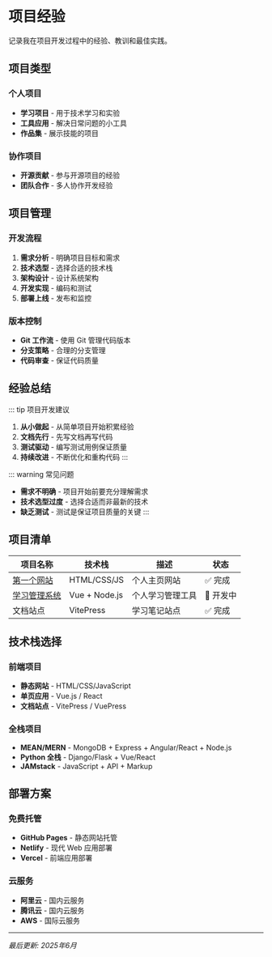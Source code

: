# 项目经验

记录我在项目开发过程中的经验、教训和最佳实践。

## 项目类型

### 个人项目
- **学习项目** - 用于技术学习和实验
- **工具应用** - 解决日常问题的小工具
- **作品集** - 展示技能的项目

### 协作项目
- **开源贡献** - 参与开源项目的经验
- **团队合作** - 多人协作开发经验

## 项目管理

### 开发流程
1. **需求分析** - 明确项目目标和需求
2. **技术选型** - 选择合适的技术栈
3. **架构设计** - 设计系统架构
4. **开发实现** - 编码和测试
5. **部署上线** - 发布和监控

### 版本控制
- **Git 工作流** - 使用 Git 管理代码版本
- **分支策略** - 合理的分支管理
- **代码审查** - 保证代码质量

## 经验总结

::: tip 项目开发建议
1. **从小做起** - 从简单项目开始积累经验
2. **文档先行** - 先写文档再写代码
3. **测试驱动** - 编写测试用例保证质量
4. **持续改进** - 不断优化和重构代码
:::

::: warning 常见问题
- **需求不明确** - 项目开始前要充分理解需求
- **技术选型过度** - 选择合适而非最新的技术
- **缺乏测试** - 测试是保证项目质量的关键
:::

## 项目清单

| 项目名称 | 技术栈 | 描述 | 状态 |
|----------|--------|------|------|
| [第一个网站](./first-website) | HTML/CSS/JS | 个人主页网站 | ✅ 完成 |
| [学习管理系统](./learning-system) | Vue + Node.js | 个人学习管理工具 | 🚧 开发中 |
| 文档站点 | VitePress | 学习笔记站点 | ✅ 完成 |

## 技术栈选择

### 前端项目
- **静态网站** - HTML/CSS/JavaScript
- **单页应用** - Vue.js / React
- **文档站点** - VitePress / VuePress

### 全栈项目
- **MEAN/MERN** - MongoDB + Express + Angular/React + Node.js
- **Python 全栈** - Django/Flask + Vue/React
- **JAMstack** - JavaScript + API + Markup

## 部署方案

### 免费托管
- **GitHub Pages** - 静态网站托管
- **Netlify** - 现代 Web 应用部署
- **Vercel** - 前端应用部署

### 云服务
- **阿里云** - 国内云服务
- **腾讯云** - 国内云服务
- **AWS** - 国际云服务

---

*最后更新: 2025年6月*
